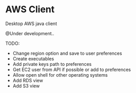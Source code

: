 # AWS Client
Desktop AWS java client

@Under development..



TODO:
- Change region option and save to user preferences 
- Create executables
- Add private keys path to preferences
- Get EC2 user from API if possible or add to preferences
- Allow open shell for other operating systems
- Add RDS view
- Add S3 view


